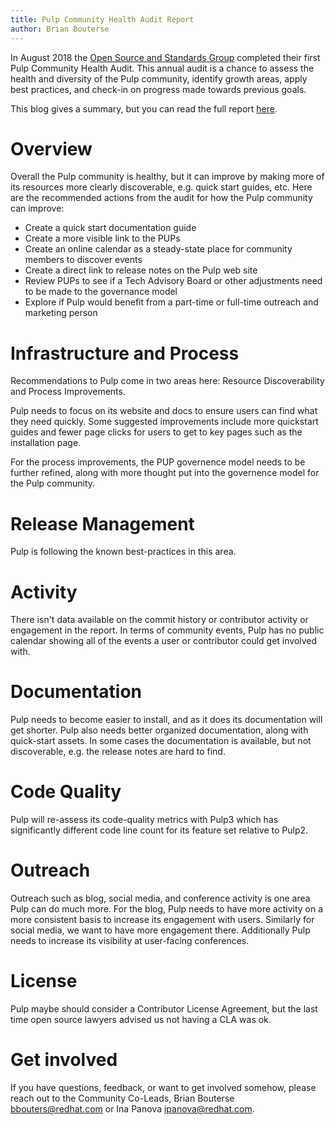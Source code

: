 ```yaml
---
title: Pulp Community Health Audit Report
author: Brian Bouterse
---
```

In August 2018 the [Open Source and Standards Group](http://community.redhat.com/) completed their
first Pulp Community Health Audit. This annual audit is a chance to assess the health and diversity
of the Pulp community, identify growth areas, apply best practices, and check-in on progress made
towards previous goals.

This blog gives a summary, but you can read the full report
[here](/files/Community_Audit_Report_Pulp_2018.pdf).


# Overview

Overall the Pulp community is healthy, but it
can improve by making more of its resources more clearly discoverable, e.g. quick start guides, etc.
Here are the recommended actions from the audit for how the Pulp community can improve:

* Create a quick start documentation guide
* Create a more visible link to the PUPs
* Create an online calendar as a steady-state place for community members to discover events
* Create a direct link to release notes on the Pulp web site
* Review PUPs to see if a Tech Advisory Board or other adjustments need to be made to the governance
  model
* Explore if Pulp would benefit from a part-time or full-time outreach and marketing person


# Infrastructure and Process

Recommendations to Pulp come in two areas here: Resource Discoverability and Process Improvements.

Pulp needs to focus on its website and docs to ensure users can find what they need quickly.
Some suggested improvements include more quickstart guides and fewer page clicks for users to get to
key pages such as the installation page.


For the process improvements, the PUP governence model needs to be further refined, along with more
thought put into the governence model for the Pulp community.


# Release Management

Pulp is following the known best-practices in this area.


# Activity

There isn't data available on the commit history or contributor activity or engagement in the
report. In terms of community events, Pulp has no public calendar showing all of the events a user
or contributor could get involved with.


# Documentation

Pulp needs to become easier to install, and as it does its documentation will get shorter. Pulp also
needs better organized documentation, along with quick-start assets. In some cases the documentation
is available, but not discoverable, e.g. the release notes are hard to find.


# Code Quality

Pulp will re-assess its code-quality metrics with Pulp3 which has significantly different code line
count for its feature set relative to Pulp2.


# Outreach

Outreach such as blog, social media, and conference activity is one area Pulp can do much more.
For the blog, Pulp needs to have more activity on a more consistent basis to increase its engagement
with users. Similarly for social media, we want to have more engagement there. Additionally Pulp
needs to increase its visibility at user-facing conferences.


# License

Pulp maybe should consider a Contributor License Agreement, but the last time open source lawyers
advised us not having a CLA was ok.


# Get involved

If you have questions, feedback, or want to get involved somehow, please reach out to the Community
Co-Leads, Brian Bouterse <bbouters@redhat.com> or Ina Panova <ipanova@redhat.com>.